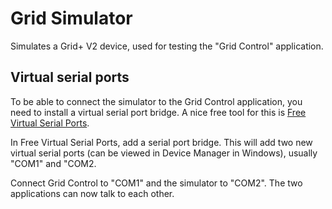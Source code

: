 # Grid Simulator
Simulates a Grid+ V2 device, used for testing the "Grid Control" application.

## Virtual serial ports
To be able to connect the simulator to the Grid Control application, you need to install a virtual serial port bridge. A nice free tool for this is [Free Virtual Serial Ports](https://freevirtualserialports.com/).

In Free Virtual Serial Ports, add a serial port bridge. This will add two new virtual serial ports (can be viewed in Device Manager in Windows), usually "COM1" and "COM2. 

Connect Grid Control to "COM1" and the simulator to "COM2". The two applications can now talk to each other.
